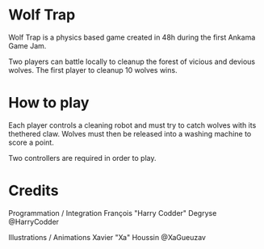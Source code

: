 # Wolf Trap

Wolf Trap is a physics based game created in 48h during the first Ankama Game Jam.

Two players can battle locally to cleanup the forest of vicious and devious wolves.
The first player to cleanup 10 wolves wins.

# How to play

Each player controls a cleaning robot and must try to catch wolves with its thethered claw.
Wolves must then be released into a washing machine to score a point.

Two controllers are required in order to play.

# Credits

Programmation / Integration
François "Harry Codder" Degryse
@HarryCodder

Illustrations / Animations
Xavier "Xa" Houssin
@XaGueuzav
